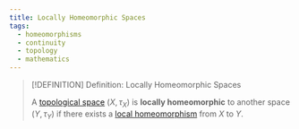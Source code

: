 ```yaml
---
title: Locally Homeomorphic Spaces
tags:
  - homeomorphisms
  - continuity
  - topology
  - mathematics
---
```


>[!DEFINITION] Definition: Locally Homeomorphic Spaces
>
>A [topological space](../../Topological%20Spaces/index.md) $(X, \tau_X)$ is **locally homeomorphic** to another space $(Y, \tau_Y)$ if there exists a [local homeomorphism](Local%20Homeomorphisms.md) from $X$ to $Y$.
>